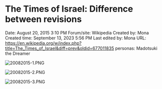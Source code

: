 # The Times of Israel: Difference between revisions

Date: August 20, 2015 3:10 PM
Forum/site: Wikipedia
Created by: Mona
Created time: September 13, 2023 5:56 PM
Last edited by: Mona
URL: https://en.wikipedia.org/w/index.php?title=The_Times_of_Israel&diff=prev&oldid=677011835
personas: Madotsuki the Dreamer

![20082015-1.PNG](The%20Times%20of%20Israel%20Difference%20between%20revisions%20c1e1083ac5484e0b890cff86bd952135/20082015-1.png)

![20082015-2.PNG](The%20Times%20of%20Israel%20Difference%20between%20revisions%20c1e1083ac5484e0b890cff86bd952135/20082015-2.png)

![20082015-3.PNG](The%20Times%20of%20Israel%20Difference%20between%20revisions%20c1e1083ac5484e0b890cff86bd952135/20082015-3.png)